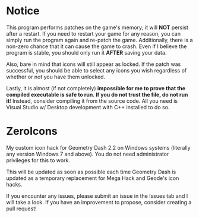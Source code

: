 # Notice
 This program performs patches on the game's memory; it will **NOT** persist after a restart. If you need to restart your game for any reason, you can simply run the program again and re-patch the game.
 Additionally, there is a non-zero chance that it can cause the game to crash. Even if I believe the program is stable, you should only run it **AFTER** saving your data.
 
 Also, bare in mind that icons will still appear as locked. If the patch was successful, you should be able to select any icons you wish regardless of whether or not you have them unlocked.
 
 Lastly, it is almost (if not completely) **impossible for me to prove that the compiled executable is safe to run**. **If you do not trust the file, do not run it**!
 Instead, consider compiling it from the source code. All you need is Visual Studio w/ Desktop development with C++ installed to do so.

# ZeroIcons
 My custom icon hack for Geometry Dash 2.2 on Windows systems (literally any version Windows 7 and above). You do not need administrator privileges for this to work.

 This will be updated as soon as possible each time Geometry Dash is updated as a temporary replacement for Mega Hack and Geode's icon hacks.
 
 If you encounter any issues, please submit an issue in the Issues tab and I will take a look. If you have an improvement to propose, consider creating a pull request!
